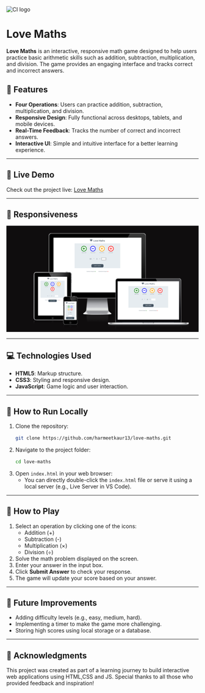 ![CI logo](https://codeinstitute.s3.amazonaws.com/fullstack/ci_logo_small.png)

# Love Maths

**Love Maths** is an interactive, responsive math game designed to help users practice basic arithmetic skills such as addition, subtraction, multiplication, and division. The game provides an engaging interface and tracks correct and incorrect answers.

## 🌟 Features
- **Four Operations**: Users can practice addition, subtraction, multiplication, and division.
- **Responsive Design**: Fully functional across desktops, tablets, and mobile devices.
- **Real-Time Feedback**: Tracks the number of correct and incorrect answers.
- **Interactive UI**: Simple and intuitive interface for a better learning experience.

---

## 🚀 Live Demo
Check out the project live: [Love Maths](https://harmeetkaur13.github.io/love-maths/)

---

## 📸 Responsiveness
![Love Maths Screenshot](assets/images/Screenshot.png)

---

## 💻 Technologies Used
- **HTML5**: Markup structure.
- **CSS3**: Styling and responsive design.
- **JavaScript**: Game logic and user interaction.

---

## 🔧 How to Run Locally
1. Clone the repository:
   ```bash
   git clone https://github.com/harmeetkaur13/love-maths.git
   ```
2. Navigate to the project folder:
   ```bash
   cd love-maths
   ```
3. Open `index.html` in your web browser:
   - You can directly double-click the `index.html` file or serve it using a local server (e.g., Live Server in VS Code).

---

## 📖 How to Play
1. Select an operation by clicking one of the icons:
   - Addition (+)
   - Subtraction (-)
   - Multiplication (×)
   - Division (÷)
2. Solve the math problem displayed on the screen.
3. Enter your answer in the input box.
4. Click **Submit Answer** to check your response.
5. The game will update your score based on your answer.

---

## 🎯 Future Improvements
- Adding difficulty levels (e.g., easy, medium, hard).
- Implementing a timer to make the game more challenging.
- Storing high scores using local storage or a database.

---

## 🙌 Acknowledgments
This project was created as part of a learning journey to build interactive web applications using HTML,CSS and JS. Special thanks to all those who provided feedback and inspiration!
